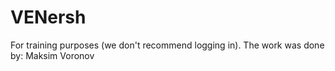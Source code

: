 # VENersh
For training purposes (we don't recommend logging in). 
The work was done by: 
Maksim Voronov
